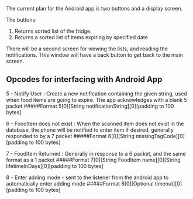 The current plan for the Android app is two buttons and a display screen.

The buttons:
1. Returns sorted list of the fridge.
2. Returns a sorted list of items expiring by specified date

There will be a second screen for viewing the lists, and reading the notifications.
This window will have a back button to get back to the main screen.


## Opcodes for interfacing with Android App

5 - Notify User : Create a new notification containing the given string, used when food items are going to expire. The app acknowledges with a blank 5 packet
#####Format
	5[0][String notificationString][0][padding to 100 bytes]

6 - FoodItem does not exist : When the scanned item does not exist in the database, the phone will be notified to enter item if desired, generally responded to by a 7 packet
#####Format
	6[0][String missingTagCode][0][padding to 100 bytes]

7 - FoodItem Returned : Generally in response to a 6 packet, and the same format as a 1 packet 
#####Format
	7[0][String FoodItem name][0][String lifetimeInDays][0][padding to 100 bytes]

8 - Enter adding mode - sent to the listener from the android app to automatically enter adding mode
#####Format
	8[0][Optional timeout][0][padding to 100 bytes]
